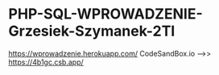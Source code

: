 # PHP-SQL-WPROWADZENIE-Grzesiek-Szymanek-2TI
https://wprowadzenie.herokuapp.com/
CodeSandBox.io -->> https://4b1gc.csb.app/

